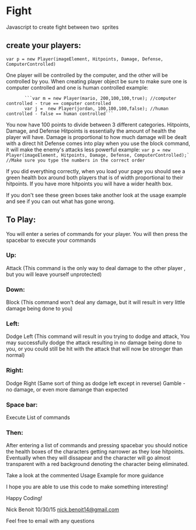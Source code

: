 # Fight


Javascript to create fight between two <img>  sprites 


<h2>create your players: </h2>

 ```var p = new Player(imageElement, Hitpoints, Damage, Defense, ComputerControlled)```

  One player will be controlled by the computer, and the other will be controlled by you. 
    When creating player object be sure to make sure one is computer controlled and one is human controlled
    example: 
           
           ```var m = new Player(mario, 200,100,100,true); //computer controlled - true == computer controlled
           var j =  new Player(jordan, 100,100,100,false); //human controlled - false == human controlled```
           
          
  You now have 100 points to divide between 3 different categories. Hitpoints, Damage, and Defense
    Hitpoints is essentially the amount of health the player will have. 
    Damage is proportional to how much damage will be dealt with a direct hit
    Defense comes into play when you use the block command, it will make the enemy's attacks less powerful
    example: 
       ```
       var p = new Player(imageElement, Hitpoints, Damage, Defense, ComputerControlled);`
        //Make sure you type the numbers in the correct order
        ```
          

If you did everything correctly, when you load your page you should see a green health box around both players that is of width proportional to their hitpoints. If you have more hitpoints you will have a wider health box. 

If you don't see these green boxes take another look at the usage example and see if you can out what has gone wrong.

<h2>To Play:</h2> 
  
  You will enter a series of commands for your player. You will then press the spacebar to execute your commands 
  
  <h3>Up:</h3> Attack (This command is the only way to deal damage to the other player , but you will leave yourself unprotected)
  
  <h3>Down:</h3> Block (This command won't deal any damage, but it will result in very little damage being done to you)
  
  <h3>Left:</h3> Dodge Left (This command will result in you trying to dodge and attack, You may successfully dodge the attack resulting in no damage being done to you, or you could still be hit with the attack that will now be stronger than normal)
  
  <h3>Right:</h3> Dodge Right (Same sort of thing as dodge left except in reverse) Gamble - no damage, or even more damange than expected 
  
  <h3>Space bar:</h3> Execute List of commands 
  
<h3>Then:</h3>
  After entering a list of commands and pressing spacebar you should notice the health boxes of the characters getting narrower as they lose hitpoints. Eventually when they will dissapear and the character will go almost transparent with a red background denoting the character being eliminated. 
  
Take a look at the commented Usage Example for more guidance 


I hope you are able to use this code to make something interesting! 

Happy Coding! 

Nick Benoit 
10/30/15 
nick.benoit14@gmail.com 

Feel free to email with any questions
  
